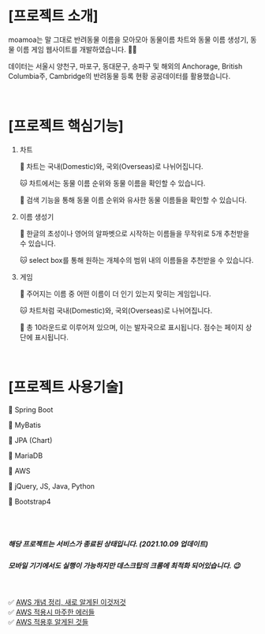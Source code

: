 # [프로젝트 소개]
moamoa는 말 그대로 반려동물 이름을 모아모아 동물이름 차트와 동물 이름 생성기, 동물 이름 게임 웹사이트를 개발하였습니다. 🐶🐱

데이터는 서울시 양천구, 마포구, 동대문구, 송파구 및 해외의 Anchorage, British Columbia주, Cambridge의 반려동물 등록 현황 공공데이터를 활용했습니다. 

<br/>

# [프로젝트 핵심기능]

1. 차트

   🐶 차트는 국내(Domestic)와, 국외(Overseas)로 나뉘어집니다.

   🐱 차트에서는 동물 이름 순위와 동물 이름을 확인할 수 있습니다.

   🐾 검색 기능을 통해 동물 이름 순위와 유사한 동물 이름들을 확인할 수 있습니다.

2. 이름 생성기

   🐶 한글의 초성이나 영어의 알파벳으로 시작하는 이름들을 무작위로 5개 추천받을 수 있습니다.

   🐱 select box를 통해 원하는 개체수의 범위 내의 이름들을 추천받을 수 있습니다.

3. 게임

   🐶 주어지는 이름 중 어떤 이름이 더 인기 있는지 맞히는 게임입니다.

   🐱 차트처럼 국내(Domestic)와, 국외(Overseas)로 나뉘어집니다.

   🐾 총 10라운드로 이루어져 있으며, 이는 발자국으로 표시됩니다. 점수는 페이지 상단에 표시됩니다.

   <br/>
# [프로젝트 사용기술]

**🐹** Spring Boot

**🐹** MyBatis

**🐹** JPA (Chart)

**🐹** MariaDB

**🐹** AWS

**🐹** jQuery, JS, Java, Python

**🐹** Bootstrap4

<br/>

<br/>

##### 해당 프로젝트는 서비스가 종료된 상태입니다. (2021.10.09 업데이트)
##### 모바일 기기에서도 실행이 가능하지만 데스크탑의 크롬에 최적화 되어있습니다. 😉

<br>

✅ [AWS 개념 정리, 새로 알게된 이것저것](https://github.com/hjyeon-n/BE_TIL/tree/master/AWS) <br/>
✅ [AWS 적용시 마주한 에러들](https://blog.naver.com/o____ri/222084109969) <br/>
✅ [AWS 적용후 알게된 것들](https://blog.naver.com/o____ri/222084138796)



​    

 

   





